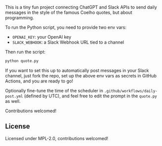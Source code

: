 This is a tiny fun project connecting ChatGPT and Slack APIs to send
daily messages in the style of the famous Coelho quotes, but about
programming.

To run the Python script, you need to provide two env vars:

- `OPENAI_KEY`: your OpenAI key
- `SLACK_WEBHOOK`: a Slack Webhook URL tied to a channel

Then run the script:

```sh
python quote.py
```

If you want to set this up to automatically post messages in your Slack 
channel, just fork the repo, set up the above env vars as secrets in 
GitHub Actions, and you are ready to go!

Optionally fine-tune the time of the scheduler in `.github/workflows/daily-post.yml` 
(defined by UTC), and feel free to edit the prompt in the `quote.py` as well.

Contributions welcomed!
## License

Licensed under MPL-2.0, contributions welcomed!
